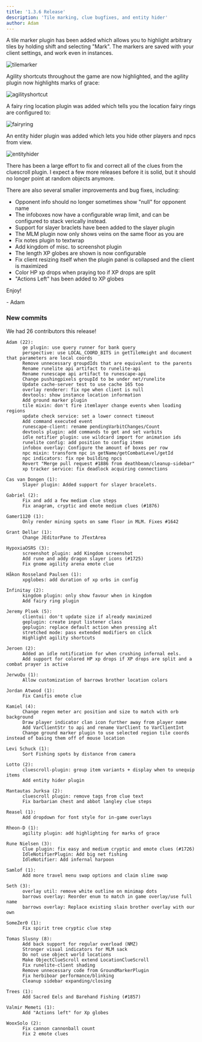 ```yaml
---
title: '1.3.6 Release'
description: 'Tile marking, clue bugfixes, and entity hider'
author: Adam
---
```


A tile marker plugin has been added which allows you to highlight arbitrary
tiles by holding shift and selecting "Mark". The markers are saved with your
client settings, and work even in instances.

![tilemarker](/img/blog/1.3.6-Release/tilemarker.gif)

Agility shortcuts throughout the game are now highlighted, and the agility
plugin now highlights marks of grace:

![agilityshortcut](/img/blog/1.3.6-Release/agilityshortcut.png)

A fairy ring location plugin was added which tells you the location fairy rings
are configured to:

![fairyring](/img/blog/1.3.6-Release/fairyring.png)

An entity hider plugin was added which lets you hide other players and npcs from
view.

![entityhider](/img/blog/1.3.6-Release/entityhider.png)

There has been a large effort to fix and correct all of the clues from the
cluescroll plugin. I expect a few more releases before it is solid, but it
should no longer point at random objects anymore.

There are also several smaller improvements and bug fixes, including:

* Opponent info should no longer sometimes show "null" for opponent name
* The infoboxes now have a configurable wrap limit, and can be configured to
  stack verically instead.
* Support for slayer braclets have been added to the slayer plugin
* The MLM plugin now only shows veins on the same floor as you are
* Fix notes plugin to textwrap
* Add kingdom of misc. to screenshot plugin
* The length XP globes are shown is now configurable
* Fix client resizing itself when the plugin panel is collapsed and the client
  is maximized
* Color HP xp drops when praying too if XP drops are split
* "Actions Left" has been added to XP globes

Enjoy!

\- Adam


### New commits

We had 26 contributors this release!

```
Adam (22):
      ge plugin: use query runner for bank query
      perspective: use LOCAL_COORD_BITS in getTileHeight and document that parameters are local coords
      Remove unnecessary groupdIds that are equivalent to the parents
      Rename runelite api artifact to runelite-api
      Rename runescape api artifact to runescape-api
      Change pushingpixels groupId to be under net/runelite
      Update cache-server test to use cache 165 too
      overlay renderer: fix npe when client is null
      devtools: show instance location information
      Add ground marker plugin
      tile mixin: don't fire itemlayer change events when loading regions
      update check service: set a lower connect timeout
      Add command executed event
      runescape-client: rename pendingVarbitChanges/Count
      devtools plugin: add commands to get and set varbits
      idle notifier plugin: use wildcard import for animation ids
      runelite config: add position to config items
      infobox overlay: Configure the amount of boxes per row
      npc mixin: transform npc in getName/getCombatLevel/getId
      npc indicators: fix npe building npcs
      Revert "Merge pull request #1886 from deathbeam/cleanup-sidebar"
      xp tracker service: fix deadlock acquiring connections

Cas van Dongen (1):
      Slayer plugin: Added support for slayer bracelets.

Gabriel (2):
      Fix and add a few medium clue steps
      Fix anagram, cryptic and emote medium clues (#1876)

Gamer1120 (1):
      Only render mining spots on same floor in MLM. Fixes #1642

Grant Dellar (1):
      Change JEditorPane to JTextArea

HypoxiaOSRS (3):
      screenshot plugin: add Kingdom screenshot
      Add rune and addy dragon slayer icons (#1725)
      Fix gnome agility arena emote clue

Håkon Rosseland Paulsen (1):
      xpglobes: add duration of xp orbs in config

Infinitay (2):
      kingdom plugin: only show favour when in kingdom
      Add fairy ring plugin

Jeremy Plsek (5):
      clientui: don't update size if already maximized
      geplugin: create input listener class
      geplugin: replace default action when pressing alt
      stretched mode: pass extended modifiers on click
      Highlight agility shortcuts

Jeroen (2):
      Added an idle notification for when crushing infernal eels.
      Add support for colored HP xp drops if XP drops are split and a combat prayer is active

JerwuQu (1):
      Allow customization of barrows brother location colors

Jordan Atwood (1):
      Fix Canifis emote clue

Kamiel (4):
      Change regen meter arc position and size to match with orb background
      Draw player indicator clan icon further away from player name
      Add VarClientStr to api and rename VarClient to VarClientInt
      Change ground marker plugin to use selected region tile coords instead of basing them off of mouse location

Levi Schuck (1):
      Sort Fishing spots by distance from camera

Lotto (2):
      cluescroll-plugin: group item variants + display when to unequip items
      Add entity hider plugin

Mantautas Jurksa (2):
      cluescroll plugin: remove tags from clue text
      Fix barbarian chest and abbot langley clue steps

Reasel (1):
      Add dropdown for font style for in-game overlays

Rheon-D (1):
      agility plugin: add highlighting for marks of grace

Rune Nielsen (3):
      Clue plugin: fix easy and medium cryptic and emote clues (#1726)
      IdleNotifierPlugin: Add big net fishing
      IdleNotifier: Add infernal harpoon

Samlof (1):
      Add more travel menu swap options and claim slime swap

Seth (3):
      overlay util: remove white outline on minimap dots
      barrows overlay: Reorder enum to match in game overlay/use full name
      barrows overlay: Replace existing slain brother overlay with our own

SomeZer0 (1):
      Fix spirit tree cryptic clue step

Tomas Slusny (8):
      Add back support for regular overload (NMZ)
      Stronger visual indicators for MLM sack
      Do not use object world locations
      Make ObjectClueScroll extend LocationClueScroll
      Fix runelite-client shading
      Remove unnecessary code from GroundMarkerPlugin
      Fix herbiboar performance/blinking
      Cleanup sidebar expanding/closing

Trees (1):
      Add Sacred Eels and Barehand Fishing (#1857)

Valmir Memeti (1):
      Add "Actions left" for Xp globes

WooxSolo (2):
      Fix cannon cannonball count
      Fix 2 emote clues
```
